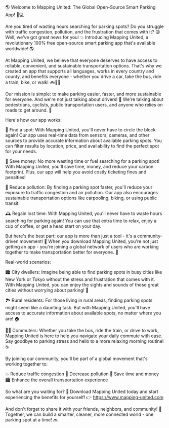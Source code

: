 🌎 Welcome to Mapping United: The Global Open-Source Smart Parking App! 🚗💻

Are you tired of wasting hours searching for parking spots? Do you struggle with traffic congestion, pollution, and the frustration that comes with it? 😩 Well, we've got great news for you! 💥 Introducing Mapping United, a revolutionary 100% free open-source smart parking app that's available worldwide! 🌎

At Mapping United, we believe that everyone deserves to have access to reliable, convenient, and sustainable transportation options. That's why we created an app that supports all languages, works in every country and county, and benefits everyone - whether you drive a car, take the bus, ride a train, bike, or walk! 🚲🚌🚂

Our mission is simple: to make parking easier, faster, and more sustainable for everyone. And we're not just talking about drivers! 👥 We're talking about pedestrians, cyclists, public transportation users, and anyone who relies on roads to get around. 🌃

Here's how our app works:

📍 Find a spot: With Mapping United, you'll never have to circle the block again! Our app uses real-time data from sensors, cameras, and other sources to provide accurate information about available parking spots. You can filter results by location, price, and availability to find the perfect spot for your needs.

💸 Save money: No more wasting time or fuel searching for a parking spot! With Mapping United, you'll save time, money, and reduce your carbon footprint. Plus, our app will help you avoid costly ticketing fines and penalties!

🌟 Reduce pollution: By finding a parking spot faster, you'll reduce your exposure to traffic congestion and air pollution. Our app also encourages sustainable transportation options like carpooling, biking, or using public transit.

🕰️ Regain lost time: With Mapping United, you'll never have to waste hours searching for parking again! You can use that extra time to relax, enjoy a cup of coffee, or get a head start on your day.

But here's the best part: our app is more than just a tool - it's a community-driven movement! 🌈 When you download Mapping United, you're not just getting an app - you're joining a global network of users who are working together to make transportation better for everyone. 💪

Real-world scenarios:

🏙️ City dwellers: Imagine being able to find parking spots in busy cities like New York or Tokyo without the stress and frustration that comes with it. With Mapping United, you can enjoy the sights and sounds of these great cities without worrying about parking! 🌆

🏞️ Rural residents: For those living in rural areas, finding parking spots might seem like a daunting task. But with Mapping United, you'll have access to accurate information about available spots, no matter where you are! 🏠

🚴‍♂️ Commuters: Whether you take the bus, ride the train, or drive to work, Mapping United is here to help you navigate your daily commute with ease. Say goodbye to parking stress and hello to a more relaxing morning routine! ☕️

By joining our community, you'll be part of a global movement that's working together to:

💥 Reduce traffic congestion
🌟 Decrease pollution
💸 Save time and money
🏙️ Enhance the overall transportation experience

So what are you waiting for? 🤔 Download Mapping United today and start experiencing the benefits for yourself! 👉 https://www.mapping-united.com

And don't forget to share it with your friends, neighbors, and community! 🤩 Together, we can build a smarter, cleaner, more connected world - one parking spot at a time! 🔜